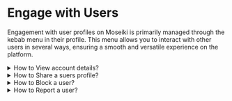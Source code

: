 # Engage with Users

Engagement with user profiles on Moseiki is primarily managed through the kebab menu in their profile. This menu allows you to interact with other users in several ways, ensuring a smooth and versatile experience on the platform.

<details>

<summary>How to View account details?</summary>

* Tap the ![](<../.gitbook/assets/Vector (1) (2).png>) <mark style="color:purple;">Kebab Menu</mark> on the top right corner of the screen and select <mark style="color:purple;">About this account</mark> from the menu options.
* Review the details and information provided about the use

</details>

<details>

<summary>How to Share a suers profile?</summary>

* Tap the ![](<../.gitbook/assets/Vector (1) (2).png>) <mark style="color:purple;">Kebab Menu</mark> on the top right corner of the screen and select <mark style="color:purple;">Share this profile</mark> from the menu options.
* Choose how you want to share the profile and follow the on-screen instructions to complete the action.

</details>

<details>

<summary>How to Block a user?</summary>

* Tap the ![](<../.gitbook/assets/Vector (1) (2).png>) <mark style="color:purple;">Kebab Menu</mark> on the top right corner of the screen and select <mark style="color:purple;">Block</mark> from the menu options.
* Choose the reason for reporting and follow the on-screen instructions to submit your report.

</details>

<details>

<summary>How to Report a user?</summary>

Tap the ![](<../.gitbook/assets/Vector (1) (2).png>) <mark style="color:purple;">Kebab Menu</mark> on the top right corner of the screen and select <mark style="color:purple;">Report</mark> from the menu options.

&#x20;A list of reasons will be displayed for reporting the user. Select the category that best fits the issue:

* Sexual content
* Violent or repulsive content
* Harassment or bullying
* Scam or fraud
* Legal issue
* Harmful or dangerous acts
* Child safety
* Spam or misleading
* False information
* Something else

After reporting, you will receive a confirmation screen stating “Thank you, we received your report!”

### Additional Information

* **Automatic Removal**: Any post that accumulates at least 50 reports in any category will automatically be removed.
* **Immediate Danger**: If the content poses immediate danger, contacting local emergency services is advised.
* **Anonymity**: Your report is anonymous, except if you’re reporting an intellectual property infringement.

</details>
